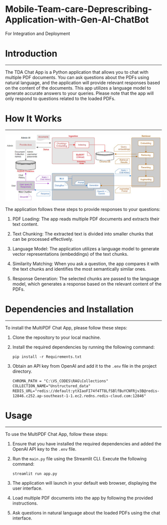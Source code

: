 # Mobile-Team-care-Deprescribing-Application-with-Gen-AI-ChatBot
For Integration and Deployment

# Introduction
------------
The TDA Chat App is a Python application that allows you to chat with multiple PDF documents. You can ask questions about the PDFs using natural language, and the application will provide relevant responses based on the content of the documents. This app utilizes a language model to generate accurate answers to your queries. Please note that the app will only respond to questions related to the loaded PDFs.

# How It Works
------------

![Retriever sequence diagram](./Sys_Arc/Sys_Arc.jpg)

The application follows these steps to provide responses to your questions:

1. PDF Loading: The app reads multiple PDF documents and extracts their text content.

2. Text Chunking: The extracted text is divided into smaller chunks that can be processed effectively.

3. Language Model: The application utilizes a language model to generate vector representations (embeddings) of the text chunks.

4. Similarity Matching: When you ask a question, the app compares it with the text chunks and identifies the most semantically similar ones.

5. Response Generation: The selected chunks are passed to the language model, which generates a response based on the relevant content of the PDFs.

# Dependencies and Installation
----------------------------
To install the MultiPDF Chat App, please follow these steps:

1. Clone the repository to your local machine.

2. Install the required dependencies by running the following command:
   ```
   pip install -r Requirements.txt
   ```

3. Obtain an API key from OpenAI and add it to the `.env` file in the project directory.
   ```
   CHROMA_PATH = "C:\VS_CODES\RAG\Collections"
   COLLECTION_NAME="Unstructured_data"
   REDIS_URL="redis://default:ytXIaoFI74f4TT8LfSBlfBuYCNFRjv3B@redis-12846.c252.ap-southeast-1-1.ec2.redns.redis-cloud.com:12846"
   ```

# Usage
-----
To use the MultiPDF Chat App, follow these steps:

1. Ensure that you have installed the required dependencies and added the OpenAI API key to the `.env` file.

2. Run the `main.py` file using the Streamlit CLI. Execute the following command:
   ```
   streamlit run app.py
   ```

3. The application will launch in your default web browser, displaying the user interface.

4. Load multiple PDF documents into the app by following the provided instructions.

5. Ask questions in natural language about the loaded PDFs using the chat interface.

